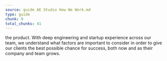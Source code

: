 ```yaml
---
source: guide AE Studio How We Work.md
type: guide
chunk: 9
total_chunks: 41
---
```


the product. With deep engineering and startup experience across our team, we understand what factors are important to consider in order to give our clients the best possible chance for success, both now and as their company and team grows.